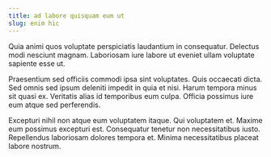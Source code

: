 ```yaml
---
title: ad labore quisquam eum ut
slug: enim hic
---
```


Quia animi quos voluptate perspiciatis laudantium in consequatur. Delectus modi nesciunt magnam. Laboriosam iure labore ut eveniet ullam voluptate sapiente esse ut.

Praesentium sed officiis commodi ipsa sint voluptates. Quis occaecati dicta. Sed omnis sed ipsum deleniti impedit in quia et nisi. Harum tempora minus sit quasi ex. Veritatis alias id temporibus eum culpa. Officia possimus iure eum atque sed perferendis.

Excepturi nihil non atque eum voluptatem itaque. Qui voluptatem et. Maxime eum possimus excepturi est. Consequatur tenetur non necessitatibus iusto. Repellendus laboriosam dolores tempora et. Minima necessitatibus placeat labore nostrum.
